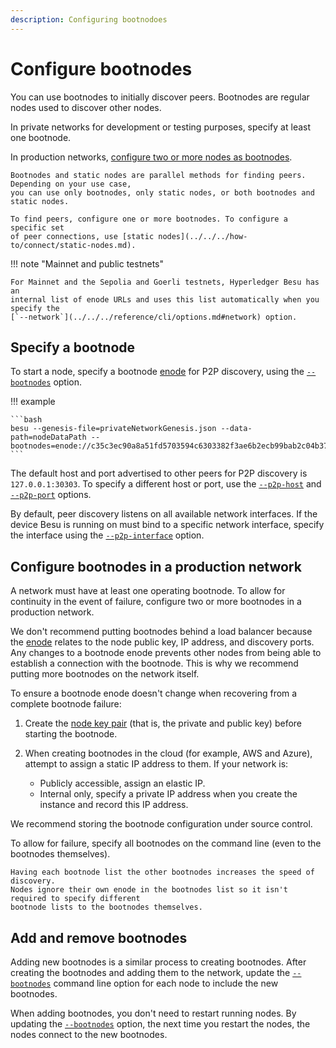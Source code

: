 ```yaml
---
description: Configuring bootnodoes
---
```


# Configure bootnodes

You can use bootnodes to initially discover peers.
Bootnodes are regular nodes used to discover other nodes.

In private networks for development or testing purposes, specify at least one bootnode.

In production networks, [configure two or more nodes as bootnodes](#configure-bootnodes-in-a-production-network).



    Bootnodes and static nodes are parallel methods for finding peers. Depending on your use case,
    you can use only bootnodes, only static nodes, or both bootnodes and static nodes.

    To find peers, configure one or more bootnodes. To configure a specific set
    of peer connections, use [static nodes](../../../how-to/connect/static-nodes.md).

!!! note "Mainnet and public testnets"

    For Mainnet and the Sepolia and Goerli testnets, Hyperledger Besu has an
    internal list of enode URLs and uses this list automatically when you specify the
    [`--network`](../../../reference/cli/options.md#network) option.

## Specify a bootnode

To start a node, specify a bootnode [enode](../../concepts/node-keys.md) for P2P discovery,
using the [`--bootnodes`](../../reference/cli/options.md#bootnodes) option.

!!! example

    ```bash
    besu --genesis-file=privateNetworkGenesis.json --data-path=nodeDataPath --bootnodes=enode://c35c3ec90a8a51fd5703594c6303382f3ae6b2ecb99bab2c04b3794f2bc3fc2631dabb0c08af795787a6c004d8f532230ae6e9925cbbefb0b28b79295d615f@127.0.0.1:30303
    ```

The default host and port advertised to other peers for P2P discovery is `127.0.0.1:30303`. To
specify a different host or port, use the
[`--p2p-host`](../../reference/cli/options.md#p2p-host) and
[`--p2p-port`](../../reference/cli/options.md#p2p-port) options.

By default, peer discovery listens on all available network interfaces. If the device Besu is
running on must bind to a specific network interface, specify the interface using the
[`--p2p-interface`](../../reference/cli/options.md#p2p-interface) option.

## Configure bootnodes in a production network

A network must have at least one operating bootnode. To allow for continuity in the event of
failure, configure two or more bootnodes in a production network.

We don't recommend putting bootnodes behind a load balancer because the
[enode](../../concepts/node-keys.md#enode-url) relates to the node public key, IP address, and
discovery ports. Any changes to a bootnode enode prevents other nodes from being able to establish
a connection with the bootnode. This is why we recommend putting more bootnodes on the network
itself.

To ensure a bootnode enode doesn't change when recovering from a complete bootnode failure:

1. Create the [node key pair](../../concepts/node-keys.md) (that is, the private and public key)
    before starting the bootnode.
1. When creating bootnodes in the cloud (for example, AWS and Azure), attempt to assign a static IP
    address to them. If your network is:

    * Publicly accessible, assign an elastic IP.
    * Internal only, specify a private IP address when you create the instance and record this IP
      address.

We recommend storing the bootnode configuration under source control.

To allow for failure, specify all bootnodes on the command line (even to the bootnodes themselves).


    Having each bootnode list the other bootnodes increases the speed of discovery.
    Nodes ignore their own enode in the bootnodes list so it isn't required to specify different
    bootnode lists to the bootnodes themselves.

## Add and remove bootnodes

Adding new bootnodes is a similar process to creating bootnodes. After creating the bootnodes and
adding them to the network, update the [`--bootnodes`](../../reference/cli/options.md#bootnodes)
command line option for each node to include the new bootnodes.

When adding bootnodes, you don't need to restart running nodes. By updating the
[`--bootnodes`](../../reference/cli/options.md#bootnodes) option, the next time you restart the
nodes, the nodes
connect to the new bootnodes.
